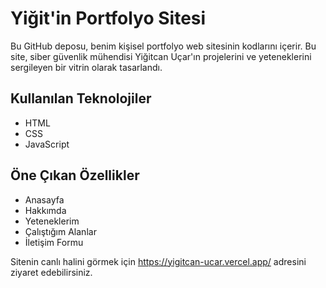 # Yiğit'in Portfolyo Sitesi

Bu GitHub deposu, benim kişisel portfolyo web sitesinin kodlarını içerir. Bu site, siber güvenlik mühendisi Yiğitcan Uçar'ın projelerini ve yeteneklerini sergileyen bir vitrin olarak tasarlandı.

## Kullanılan Teknolojiler
- HTML
- CSS
- JavaScript

## Öne Çıkan Özellikler
- Anasayfa
- Hakkımda
- Yeteneklerim
- Çalıştığım Alanlar
- İletişim Formu

Sitenin canlı halini görmek için https://yigitcan-ucar.vercel.app/ adresini ziyaret edebilirsiniz.
